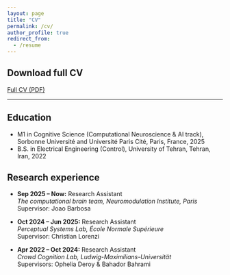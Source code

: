 ```yaml
---
layout: page
title: "CV"
permalink: /cv/
author_profile: true
redirect_from:
  - /resume
---
```


## Download full CV
[Full CV (PDF)](/files/cv_ArghavanAslani.pdf)

---

## Education
- M1 in Cognitive Science (Computational Neuroscience & AI track), Sorbonne Université and Université Paris Cité, Paris, France, 2025  
- B.S. in Electrical Engineering (Control), University of Tehran, Tehran, Iran, 2022

## Research experience
- **Sep 2025 – Now:** Research Assistant  
  _The computational brain team, Neuromodulation Institute, Paris_  
  Supervisor: Joao Barbosa

- **Oct 2024 – Jun 2025:** Research Assistant  
  _Perceptual Systems Lab, École Normale Supérieure_  
  Supervisor: Christian Lorenzi

- **Apr 2022 – Oct 2024:** Research Assistant  
  _Crowd Cognition Lab, Ludwig-Maximilians-Universität_  
  Supervisors: Ophelia Deroy & Bahador Bahrami
